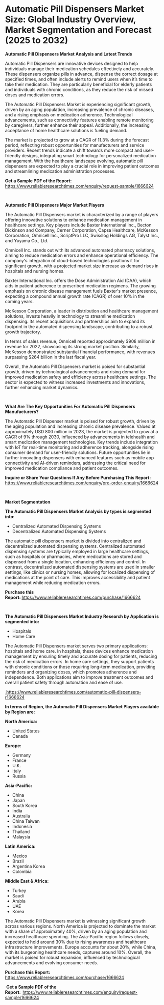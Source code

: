 <p><h1>Automatic Pill Dispensers Market Size: Global Industry Overview, Market Segmentation and Forecast (2025 to 2032)</h1></p><p><strong>Automatic Pill Dispensers Market Analysis and Latest Trends</strong></p>
<p><p>Automatic Pill Dispensers are innovative devices designed to help individuals manage their medication schedules effectively and accurately. These dispensers organize pills in advance, dispense the correct dosage at specified times, and often include alerts to remind users when it’s time to take their medication. They are particularly beneficial for elderly patients and individuals with chronic conditions, as they reduce the risk of missed doses and medication errors.</p><p>The Automatic Pill Dispensers Market is experiencing significant growth, driven by an aging population, increasing prevalence of chronic diseases, and a rising emphasis on medication adherence. Technological advancements, such as connectivity features enabling remote monitoring by caregivers, further enhance their appeal. Additionally, the increasing acceptance of home healthcare solutions is fueling demand.</p><p>The market is projected to grow at a CAGR of 11.3% during the forecast period, reflecting robust opportunities for manufacturers and service providers. Recent trends indicate a shift towards more compact and user-friendly designs, integrating smart technology for personalized medication management. With the healthcare landscape evolving, automatic pill dispensers are expected to play a crucial role in improving patient outcomes and streamlining medication administration processes.</p></p>
<p><strong>Get a Sample PDF of the Report:&nbsp;</strong> <a href="https://www.reliableresearchtimes.com/enquiry/request-sample/1666624?utm_campaign=2298&utm_medium=2&utm_source=Github&utm_content=ia&utm_term=16042025&utm_id=automatic-pill-dispensers">https://www.reliableresearchtimes.com/enquiry/request-sample/1666624</a></p>
<p>&nbsp;</p>
<p><strong>Automatic Pill Dispensers Major Market Players</strong></p>
<p><p>The Automatic Pill Dispensers market is characterized by a range of players offering innovative solutions to enhance medication management in healthcare settings. Key players include Baxter International Inc., Becton Dickinson and Company, Cerner Corporation, Capsa Healthcare, McKesson Corporation, Omnicell Inc., ScriptPro LLC, Swisslog Holdings AG, Talyst Inc., and Yuyama Co., Ltd.</p><p>Omnicell Inc. stands out with its advanced automated pharmacy solutions, aiming to reduce medication errors and enhance operational efficiency. The company's integration of cloud-based technologies positions it for significant growth, with a projected market size increase as demand rises in hospitals and nursing homes.</p><p>Baxter International Inc. offers the Dose Administration Aid (DAA), which aids in patient adherence to prescribed medication regimens. The growing emphasis on chronic disease management fuels Baxter's market presence, expecting a compound annual growth rate (CAGR) of over 10% in the coming years.</p><p>McKesson Corporation, a leader in distribution and healthcare management solutions, invests heavily in technology to streamline medication dispensing. Its recent acquisitions and partnerships aim to expand its footprint in the automated dispensing landscape, contributing to a robust growth trajectory.</p><p>In terms of sales revenue, Omnicell reported approximately $908 million in revenue for 2022, showcasing its strong market position. Similarly, McKesson demonstrated substantial financial performance, with revenues surpassing $264 billion in the last fiscal year. </p><p>Overall, the Automatic Pill Dispensers market is poised for substantial growth, driven by technological advancements and rising demand for improved medication safety and efficiency across healthcare settings. The sector is expected to witness increased investments and innovations, further enhancing market dynamics.</p></p>
<p>&nbsp;</p>
<p><strong>What Are The Key Opportunities For Automatic Pill Dispensers Manufacturers?</strong></p>
<p><p>The Automatic Pill Dispenser market is poised for robust growth, driven by the aging population and increasing chronic disease prevalence. Valued at approximately USD 800 million in 2023, the market is projected to grow at a CAGR of 9% through 2030, influenced by advancements in telehealth and smart medication management technologies. Key trends include integration with IoT for real-time monitoring and adherence tracking, alongside rising consumer demand for user-friendly solutions. Future opportunities lie in further innovating dispensers with enhanced features such as mobile app connectivity and AI-driven reminders, addressing the critical need for improved medication compliance and patient outcomes.</p></p>
<p><strong>Inquire or Share Your Questions If Any Before Purchasing This Report:</strong> <a href="https://www.reliableresearchtimes.com/enquiry/pre-order-enquiry/1666624?utm_campaign=2298&utm_medium=2&utm_source=Github&utm_content=ia&utm_term=16042025&utm_id=automatic-pill-dispensers">https://www.reliableresearchtimes.com/enquiry/pre-order-enquiry/1666624</a></p>
<p>&nbsp;</p>
<p><strong>Market Segmentation</strong></p>
<p><strong>The Automatic Pill Dispensers Market Analysis by types is segmented into:</strong></p>
<p><ul><li>Centralized Automated Dispensing Systems</li><li>Decentralized Automated Dispensing Systems</li></ul></p>
<p><p>The automatic pill dispensers market is divided into centralized and decentralized automated dispensing systems. Centralized automated dispensing systems are typically employed in large healthcare settings, such as hospitals or pharmacies, where medications are stored and dispensed from a single location, enhancing efficiency and control. In contrast, decentralized automated dispensing systems are used in smaller settings, like clinics or nursing homes, allowing for localized dispensing of medications at the point of care. This improves accessibility and patient management while reducing medication errors.</p></p>
<p><strong>Purchase this Report:&nbsp;</strong><a href="https://www.reliableresearchtimes.com/purchase/1666624?utm_campaign=2298&utm_medium=2&utm_source=Github&utm_content=ia&utm_term=16042025&utm_id=automatic-pill-dispensers">https://www.reliableresearchtimes.com/purchase/1666624</a></p>
<p>&nbsp;</p>
<p><strong>The Automatic Pill Dispensers Market Industry Research by Application is segmented into:</strong></p>
<p><ul><li>Hospitals</li><li>Home Care</li></ul></p>
<p><p>The Automatic Pill Dispensers market serves two primary applications: hospitals and home care. In hospitals, these devices enhance medication management by ensuring timely and accurate dosing for patients, reducing the risk of medication errors. In home care settings, they support patients with chronic conditions or those requiring long-term medication, providing reminders and organizing doses, which promotes adherence and independence. Both applications aim to improve treatment outcomes and overall patient safety through automation and ease of use.</p></p>
<p><a href="https://www.reliableresearchtimes.com/automatic-pill-dispensers-r1666624?utm_campaign=2298&utm_medium=2&utm_source=Github&utm_content=ia&utm_term=16042025&utm_id=automatic-pill-dispensers">&nbsp;https://www.reliableresearchtimes.com/automatic-pill-dispensers-r1666624</a></p>
<p><strong>In terms of Region, the Automatic Pill Dispensers Market Players available by Region are:</strong></p>
<p>
    <p> <strong> North America: </strong>
        <ul>
            <li>United States</li>
            <li>Canada</li>
        </ul>
        </p> 
    <p> <strong> Europe: </strong>
        <ul>
            <li>Germany</li>
            <li>France</li>
            <li>U.K.</li>
            <li>Italy</li>
            <li>Russia</li>
        </ul>
        </p> 
    <p> <strong> Asia-Pacific: </strong>
        <ul>
            <li>China</li>
            <li>Japan</li>
            <li>South Korea</li>
            <li>India</li>
            <li>Australia</li>
            <li>China Taiwan</li>
            <li>Indonesia</li>
            <li>Thailand</li>
            <li>Malaysia</li>
        </ul>
        </p> 
    <p> <strong> Latin America: </strong>
        <ul>
            <li>Mexico</li>
            <li>Brazil</li>
            <li>Argentina Korea</li>
            <li>Colombia</li>
        </ul>
        </p> 
    <p> <strong> Middle East & Africa: </strong>
        <ul>
            <li>Turkey</li>
            <li>Saudi</li>
            <li>Arabia</li>
            <li>UAE</li>
            <li>Korea</li>
        </ul>
    </p>
    </p>
<p><p>The Automatic Pill Dispensers market is witnessing significant growth across various regions. North America is projected to dominate the market with a share of approximately 40%, driven by an aging population and increased healthcare spending. The Asia-Pacific region follows closely, expected to hold around 30% due to rising awareness and healthcare infrastructure improvements. Europe accounts for about 20%, while China, with its burgeoning healthcare needs, captures around 10%. Overall, the market is poised for robust expansion, influenced by technological advancements and evolving consumer needs.</p></p>
<p><strong>Purchase this Report: </strong><a href="https://www.reliableresearchtimes.com/purchase/1666624?utm_campaign=2298&utm_medium=2&utm_source=Github&utm_content=ia&utm_term=16042025&utm_id=automatic-pill-dispensers">https://www.reliableresearchtimes.com/purchase/1666624</a></p>
<p>&nbsp;<strong>Get a Sample PDF of the Report:&nbsp;&nbsp;</strong><a href="https://www.reliableresearchtimes.com/enquiry/request-sample/1666624?utm_campaign=2298&utm_medium=2&utm_source=Github&utm_content=ia&utm_term=16042025&utm_id=automatic-pill-dispensers">https://www.reliableresearchtimes.com/enquiry/request-sample/1666624</a></p>
<p><strong></strong></p>
<p><p></p><p></p><p></p></p>